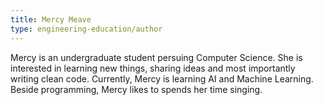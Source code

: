 ```yaml
---
title: Mercy Meave
type: engineering-education/author
---
```

Mercy is an undergraduate student persuing Computer Science. She is interested in learning new things, sharing ideas and most importantly writing clean code. Currently, Mercy is learning AI and Machine Learning. Beside programming, Mercy likes to spends her time singing.
